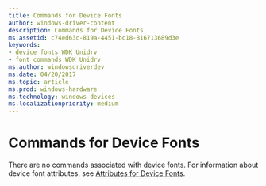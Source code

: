 ```yaml
---
title: Commands for Device Fonts
author: windows-driver-content
description: Commands for Device Fonts
ms.assetid: c74ed63c-819a-4451-bc18-816713689d3e
keywords:
- device fonts WDK Unidrv
- font commands WDK Unidrv
ms.author: windowsdriverdev
ms.date: 04/20/2017
ms.topic: article
ms.prod: windows-hardware
ms.technology: windows-devices
ms.localizationpriority: medium
---
```


# Commands for Device Fonts





There are no commands associated with device fonts. For information about device font attributes, see [Attributes for Device Fonts](attributes-for-device-fonts.md).

 

 




